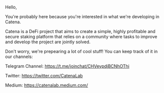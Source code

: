 Hello,

You're probably here because you're interested in what we're developing in Catena.

Catena is a DeFi project that aims to create a simple, highly profitable and
secure staking platform that relies on a community where tasks to improve and
develop the project are jointly solved.

Don't worry, we're prepearing a lot of cool stuff! You can keep track of it in our channels:

Telegram Channel: https://t.me/joinchat/CHVeypdjBCNhOThi

Twitter: https://twitter.com/CatenaLab

Medium: https://catenalab.medium.com/
